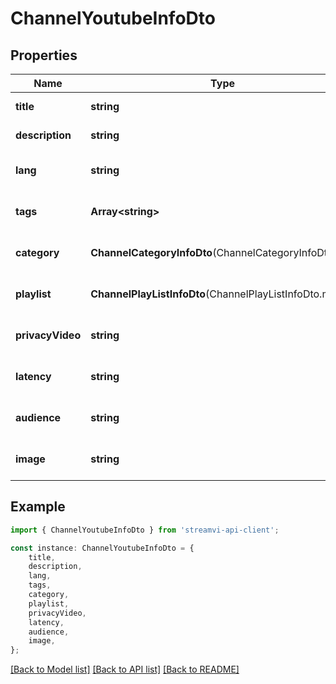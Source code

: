 # ChannelYoutubeInfoDto


## Properties

Name | Type | Description | Notes
------------ | ------------- | ------------- | -------------
**title** | **string** | Title of the channel | [default to undefined]
**description** | **string** |  | [default to undefined]
**lang** | **string** |  | [optional] [default to undefined]
**tags** | **Array&lt;string&gt;** |  | [optional] [default to undefined]
**category** | **ChannelCategoryInfoDto**(ChannelCategoryInfoDto.md) |  | [optional] [default to undefined]
**playlist** | **ChannelPlayListInfoDto**(ChannelPlayListInfoDto.md) |  | [optional] [default to undefined]
**privacyVideo** | **string** |  | [optional] [default to undefined]
**latency** | **string** |  | [optional] [default to undefined]
**audience** | **string** |  | [optional] [default to undefined]
**image** | **string** |  | [optional] [default to undefined]

## Example

```typescript
import { ChannelYoutubeInfoDto } from 'streamvi-api-client';

const instance: ChannelYoutubeInfoDto = {
    title,
    description,
    lang,
    tags,
    category,
    playlist,
    privacyVideo,
    latency,
    audience,
    image,
};
```

[[Back to Model list]](../README.md#documentation-for-models) [[Back to API list]](../README.md#documentation-for-api-endpoints) [[Back to README]](../README.md)
